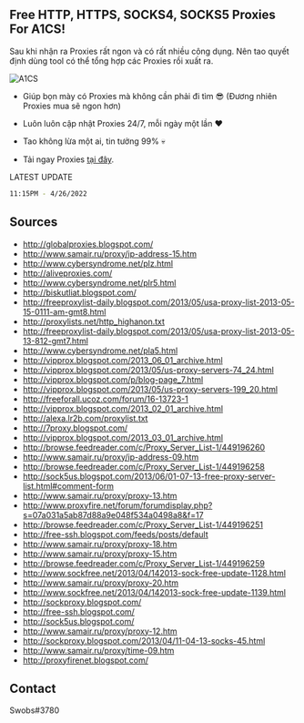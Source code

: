 ## Free HTTP, HTTPS, SOCKS4, SOCKS5 Proxies For A1CS!

Sau khi nhận ra Proxies rất ngon và có rất nhiều công dụng. Nên tao quyết định dùng tool có thể tổng hợp các Proxies rồi xuất ra.

<img src="https://cdn.discordapp.com/attachments/839813081890947104/861083503709126686/A1CS.png" alt="A1CS">

* Giúp bọn mày có Proxies mà không cần phải đi tìm 😎 (Đương nhiên Proxies mua sẽ ngon hơn)
* Luôn luôn cập nhật Proxies 24/7, mỗi ngày một lần ❤️
* Tao không lừa một ai, tin tưởng 99% 💀

* Tải ngay Proxies [tại đây](https://anonfiles.com/52Q4z4acy5/proxies27421_txt).

LATEST UPDATE
```sh
11:15PM - 4/26/2022
```
## Sources
* http://globalproxies.blogspot.com/
* http://www.samair.ru/proxy/ip-address-15.htm
* http://www.cybersyndrome.net/plz.html
* http://aliveproxies.com/
* http://www.cybersyndrome.net/plr5.html
* http://biskutliat.blogspot.com/
* http://freeproxylist-daily.blogspot.com/2013/05/usa-proxy-list-2013-05-15-0111-am-gmt8.html
* http://proxylists.net/http_highanon.txt
* http://freeproxylist-daily.blogspot.com/2013/05/usa-proxy-list-2013-05-13-812-gmt7.html
* http://www.cybersyndrome.net/pla5.html
* http://vipprox.blogspot.com/2013_06_01_archive.html
* http://vipprox.blogspot.com/2013/05/us-proxy-servers-74_24.html
* http://vipprox.blogspot.com/p/blog-page_7.html
* http://vipprox.blogspot.com/2013/05/us-proxy-servers-199_20.html
* http://freeforall.ucoz.com/forum/16-13723-1
* http://vipprox.blogspot.com/2013_02_01_archive.html
* http://alexa.lr2b.com/proxylist.txt
* http://7proxy.blogspot.com/
* http://vipprox.blogspot.com/2013_03_01_archive.html
* http://browse.feedreader.com/c/Proxy_Server_List-1/449196260
* http://www.samair.ru/proxy/ip-address-09.htm
* http://browse.feedreader.com/c/Proxy_Server_List-1/449196258
* http://sock5us.blogspot.com/2013/06/01-07-13-free-proxy-server-list.html#comment-form
* http://www.samair.ru/proxy/proxy-13.htm
* http://www.proxyfire.net/forum/forumdisplay.php?s=07a031a5ab87d88a9e048f534a0498a8&f=17
* http://browse.feedreader.com/c/Proxy_Server_List-1/449196251
* http://free-ssh.blogspot.com/feeds/posts/default
* http://www.samair.ru/proxy/proxy-18.htm
* http://www.samair.ru/proxy/proxy-15.htm
* http://browse.feedreader.com/c/Proxy_Server_List-1/449196259
* http://www.sockfree.net/2013/04/142013-sock-free-update-1128.html
* http://www.samair.ru/proxy/proxy-20.htm
* http://www.sockfree.net/2013/04/142013-sock-free-update-1139.html
* http://sockproxy.blogspot.com/
* http://free-ssh.blogspot.com/
* http://sock5us.blogspot.com/
* http://www.samair.ru/proxy/proxy-12.htm
* http://sockproxy.blogspot.com/2013/04/11-04-13-socks-45.html
* http://www.samair.ru/proxy/time-09.htm
* http://proxyfirenet.blogspot.com/


## Contact
Swobs#3780
